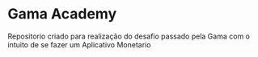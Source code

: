# Gama Academy

Repositorio criado para realização do desafio passado pela Gama com o intuito de se fazer um Aplicativo Monetario 
